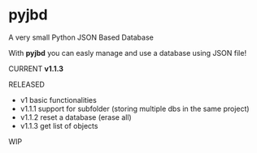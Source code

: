 # pyjbd
A very small Python JSON Based Database

With **pyjbd** you can easly manage and use a database using JSON file!

CURRENT
<b>v1.1.3</b>

RELEASED
 - v1 basic functionalities
 - v1.1.1 support for subfolder (storing multiple dbs in the same project)
 - v1.1.2 reset a database (erase all)
 - v1.1.3 get list of objects

WIP

